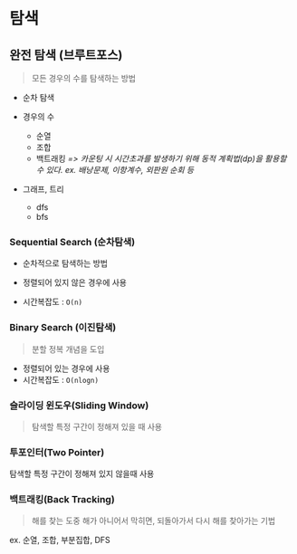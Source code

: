 # 탐색

## 완전 탐색 (브루트포스)

> 모든 경우의 수를 탐색하는 방법

- 순차 탐색

- 경우의 수

  - 순열
  - 조합
  - 백트래킹
    _=> 카운팅 시 시간초과를 발생하기 위해 동적 계획법(dp)을 활용할 수 있다._
    _ex. 배낭문제, 이항계수, 외판원 순회 등_

- 그래프, 트리
  - dfs
  - bfs

### Sequential Search (순차탐색)

- 순차적으로 탐색하는 방법

- 정렬되어 있지 않은 경우에 사용

- 시간복잡도 : `O(n)`

### Binary Search (이진탐색)

> 분할 정복 개념을 도입

- 정렬되어 있는 경우에 사용
- 시간복잡도 : `O(nlogn)`

### 슬라이딩 윈도우(Sliding Window)

> 탐색할 특정 구간이 정해져 있을 때 사용

### 투포인터(Two Pointer)

탐색할 특정 구간이 정해져 있지 않을때 사용

### 백트래킹(Back Tracking)

> 해를 찾는 도중 해가 아니어서 막히면, 되돌아가서 다시 해를 찾아가는 기법

ex. 순열, 조합, 부분집합, DFS

